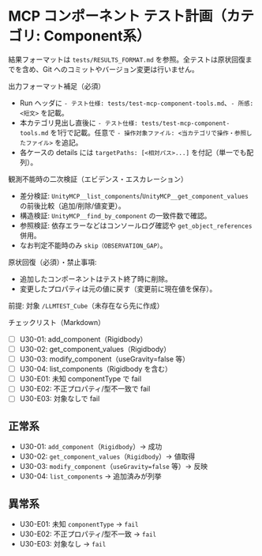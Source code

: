 # MCP コンポーネント テスト計画（カテゴリ: Component系）

結果フォーマットは `tests/RESULTS_FORMAT.md` を参照。全テストは原状回復までを含め、Git へのコミットやバージョン変更は行いません。

出力フォーマット補足（必須）
- Run ヘッダに `- テスト仕様: tests/test-mcp-component-tools.md`、`- 所感: <短文>` を記載。
- 本カテゴリ見出し直後に `- テスト仕様: tests/test-mcp-component-tools.md` を1行で記載。任意で `- 操作対象ファイル: <当カテゴリで操作・参照したファイル>` を追記。
- 各ケースの details には `targetPaths: [<相対パス>...]` を付記（単一でも配列）。

観測不能時の二次検証（エビデンス・エスカレーション）
- 差分検証: `UnityMCP__list_components`/`UnityMCP__get_component_values` の前後比較（追加/削除/値変更）。
- 構造検証: `UnityMCP__find_by_component` の一致件数で確認。
- 参照検証: 依存エラーなどはコンソールログ確認や `get_object_references` 併用。
- なお判定不能時のみ `skip（OBSERVATION_GAP）`。

原状回復（必須）・禁止事項:
- 追加したコンポーネントはテスト終了時に削除。
- 変更したプロパティは元の値に戻す（変更前に現在値を保存）。

前提: 対象 `/LLMTEST_Cube`（未存在なら先に作成）

チェックリスト（Markdown）
- [ ] U30-01: add_component（Rigidbody）
- [ ] U30-02: get_component_values（Rigidbody）
- [ ] U30-03: modify_component（useGravity=false 等）
- [ ] U30-04: list_components（Rigidbody を含む）
- [ ] U30-E01: 未知 componentType で fail
- [ ] U30-E02: 不正プロパティ/型不一致で fail
- [ ] U30-E03: 対象なしで fail

## 正常系

- U30-01: `add_component`（`Rigidbody`）→ 成功
- U30-02: `get_component_values`（`Rigidbody`）→ 値取得
- U30-03: `modify_component`（`useGravity=false` 等）→ 反映
- U30-04: `list_components` → 追加済みが列挙

## 異常系

- U30-E01: 未知 `componentType` → `fail`
- U30-E02: 不正プロパティ/型不一致 → `fail`
- U30-E03: 対象なし → `fail`
